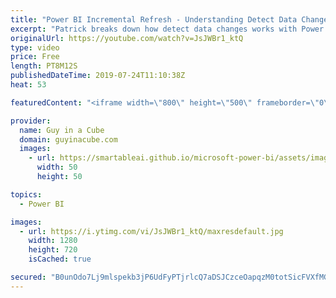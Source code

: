 ```yaml
---
title: "Power BI Incremental Refresh - Understanding Detect Data Changes"
excerpt: "Patrick breaks down how detect data changes works with Power BI Incremental Refresh. He demystifies some common misunderstandings when using this setting in Power BI Premium.  Download Patrick's free cheat-sheet: https://guyinacu.be/detectdatachangescheatsheet  Incremental refresh documentation - https://docs.microsoft.com/power-bi/service-premium-incremental-refresh"
originalUrl: https://youtube.com/watch?v=JsJWBr1_ktQ
type: video
price: Free
length: PT8M12S
publishedDateTime: 2019-07-24T11:10:38Z
heat: 53

featuredContent: "<iframe width=\"800\" height=\"500\" frameborder=\"0\" src=\"https://www.youtube.com/embed/JsJWBr1_ktQ\" allow=\"accelerometer; autoplay; encrypted-media; gyroscope; picture-in-picture\" allowfullscreen></iframe>"

provider:
  name: Guy in a Cube
  domain: guyinacube.com
  images:
    - url: https://smartableai.github.io/microsoft-power-bi/assets/images/organizations/guyinacube.com-50x50.jpg
      width: 50
      height: 50

topics:
  - Power BI

images:
  - url: https://i.ytimg.com/vi/JsJWBr1_ktQ/maxresdefault.jpg
    width: 1280
    height: 720
    isCached: true

secured: "B0unOdo7Lj9mlspekb3jP6UdFyPTjrlcQ7aDSJCzceOapqzM0totSicFVXfMGPa5XgcdbQZFVIvu53Dlq9KzA2JvBtBcj3sS0wkH2dM6ZY5p12vc1Wt5QFV8ptN/7uwqoIdzzZVEDVfRpJPgVIJ8Bfc6eczWmgDOG/IT5YYKmKOtwX2DXoA2rLuOInOC4C4Ha0bQe9tUwHjVq8wTTBWkHuN7dBGVMx7M1usJNnbldHVNm3kftibY0wynrqY9/QeZclKKRTRMS6blBbdITEXPU5He9skawetKZVW5s8yfd1BZyu+ZF4+sxQoQi26fWrwOiA5d3rh5yfIixq0qkzDKQO/bIhcOAWCUtgrvNW0AFhD8yRziew1fe0mkxy88u11fmx0klHJXINH+8iwalELbdzm4VsIv+SYv8+POfmbDL9M=;m5o+/chnmVm0FkmkblmrCg=="
---
```


